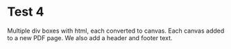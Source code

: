 # Test 4

Multiple div boxes with html, each converted to canvas.
Each canvas added to a new PDF page. We also add a header and footer text.